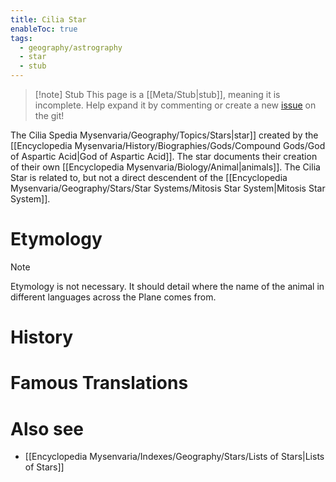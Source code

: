 ```yaml
---
title: Cilia Star
enableToc: true
tags:
  - geography/astrography
  - star
  - stub
---
```


> [!note] Stub
> This page is a [[Meta/Stub|stub]], meaning it is incomplete. Help expand it by commenting or create a new [issue](https://github.com/RagtimeGal/quartz--encyclopedia-mysenvaria/issues/new/choose) on the git!


The Cilia S[](Meta/Stubs.md)pedia Mysenvaria/Geography/Topics/Stars|star]] created by the [[Encyclopedia Mysenvaria/History/Biographies/Gods/Compound Gods/God of Aspartic Acid|God of Aspartic Acid]]. The star documents their creation of their own [[Encyclopedia Mysenvaria/Biology/Animal|animals]]. The Cilia Star is related to, but not a direct descendent of the [[Encyclopedia Mysenvaria/Geography/Stars/Star Systems/Mitosis Star System|Mitosis Star System]].
# Etymology

> [!note]
> Etymology is not necessary. It should detail where the name of the animal in different languages across the Plane comes from.
# History

# Famous Translations

# Also see
- [[Encyclopedia Mysenvaria/Indexes/Geography/Stars/Lists of Stars|Lists of Stars]]
